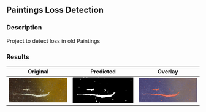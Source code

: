 ## Paintings Loss Detection

### Description

Project to detect loss in old Paintings

### Results


| Original  | Predicted | Overlay |
| ------------- | ------------- | ------------- |
|   <img src="https://github.com/VLADORT/bachelor-diploma/blob/master/python-recognition/out/craquelures/003_3_original.png?raw=true" width="275"/>  | <img src="https://github.com/VLADORT/bachelor-diploma/blob/master/python-recognition/out/craquelures/003_2_predict.png?raw=true" width="275" />  | <img src="https://github.com/VLADORT/bachelor-diploma/blob/master/python-recognition/out/craquelures/003_4_overlay.png" width="275" /> |
